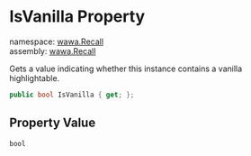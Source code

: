 # IsVanilla Property

namespace: [wawa\.Recall](../../wawa.Recall.md)<br />
assembly: [wawa\.Recall](../../../wawa.Recall.md)

Gets a value indicating whether this instance contains a vanilla highlightable\.

```csharp
public bool IsVanilla { get; };
```

## Property Value

`bool`

